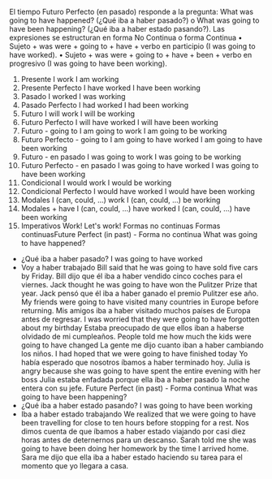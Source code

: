 El tiempo Futuro Perfecto (en pasado) responde a la pregunta: What was going to have happened? (¿Qué iba a haber pasado?) o What was going to have been happening? (¿Qué iba a haber estado pasando?).
Las expresiones se estructuran en forma
No Continua
o forma
Continua
• Sujeto + was were +	going to + have + verbo en participio (I was going to have worked).
• Sujeto + was were + going to + have + been + verbo en progresivo (I was going to have been working).
1. Presente
I work
I am working
2. Presente Perfecto
I have worked
I have been working
3. Pasado
I worked
I was working
4. Pasado Perfecto
I had worked
I had been working
5. Futuro
I will work
I will be working
6. Futuro Perfecto
I will have worked
I will have been working
7. Futuro - going to
I am going to work
I am going to be working
8. Futuro Perfecto - going to
I am going to have worked
I am going to have been working
9. Futuro - en pasado
I was going to work
I was going to be working
10. Futuro Perfecto - en pasado
I was going to have worked
I was going to have been working
11. Condicional
I would work
I would be working
12. Condicional Perfecto
I would have worked
I would have been working
13. Modales
I (can, could, ...) work
I (can, could, ...) be working
14. Modales + have
I (can, could, ...) have worked
I (can, could, ...) have been working
15. Imperativos
Work!
Let's work!
Formas no continuas
Formas continuasFuture Perfect (in past) - Forma no continua
What was going to have happened?
- ¿Qué iba a haber pasado?
I was going to have worked
- Voy a haber trabajado
Bill said that he
was going to have sold
five cars by Friday.
Bill dijo que él iba a haber vendido cinco coches para el viernes.
Jack thought he
was going to have won
the Pulitzer Prize that year.
Jack pensó que él iba a haber ganado el premio Pulitzer ese año.
My friends
were going to have visited
many countries in Europe before returning.
Mis amigos iba a haber visitado muchos países de Europa antes de regresar.
I was worried that they
were going to have forgotten
about my birthday
Estaba preocupado de que ellos iban a haberse olvidado de mi cumpleaños.
People told me how much the kids
were going to have changed
La gente me dijo cuanto iban a haber cambiando los niños.
I had hoped that we
were going to have finished
today
Yo había esperado que nosotros íbamos a haber terminado hoy.
Julia is angry because she
was going to have spent
the entire evening with her boss
Julia estaba enfadada porque ella iba a haber pasado la noche entera con su jefe.
Future Perfect (in past) - Forma continua
What was going to have been happening?
- ¿Qué iba a haber estado pasando?
I was going to have been working
- Iba a haber estado trabajando
We realized that we
were going to have been travelling
for close to ten hours before stopping for a rest.
Nos dimos cuenta de que íbamos a haber estado viajando por casi diez horas antes de deternernos para un descanso.
Sarah told me she
was going to have been doing
her homework by the time I arrived home.
Sara me dijo que ella iba a haber estado haciendo su tarea para el momento que yo llegara a casa.